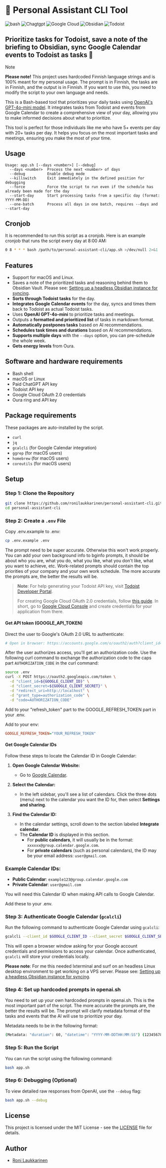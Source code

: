 # 🤖 Personal Assistant CLI Tool

![bash](https://img.shields.io/badge/bash-%23121011.svg?style=for-the-badge&color=%23222222&logo=gnu-bash&logoColor=white) ![Chagtgpt](https://img.shields.io/badge/OpenAI-74aa9c?style=for-the-badge&logo=openai&logoColor=white) ![Google Cloud](https://img.shields.io/badge/GoogleCloud-%234285F4.svg?style=for-the-badge&logo=google-cloud&logoColor=white) ![Obsidian](https://img.shields.io/badge/Obsidian-%23483699.svg?style=for-the-badge&logo=obsidian&logoColor=white) ![Todoist](https://img.shields.io/badge/todoist-badge?style=for-the-badge&logo=todoist&logoColor=%23ffffff&color=%23E44332)

## Prioritize tasks for Todoist, save a note of the briefing to Obsidian, sync Google Calendar events to Todoist as tasks 🦾

> [!NOTE] 
> **Please note!** This project uses hardcoded Finnish language strings and is 100% meant for my personal usage. The prompt is in Finnish, the tasks are in Finnish, and the output is in Finnish. If you want to use this, you need to modify the script to your own language and needs.

This is a Bash-based tool that prioritizes your daily tasks using [OpenAI's GPT-4o-mini model](https://openai.com/index/gpt-4o-mini-advancing-cost-efficient-intelligence/). It integrates tasks from Todoist and events from Google Calendar to create a comprehensive view of your day, allowing you to make informed decisions about what to prioritize.

This tool is perfect for those individuals like me who have 5+ events per day with 20+ tasks per day. It helps you focus on the most important tasks and meetings, ensuring you make the most of your time.

## Usage

```
Usage: app.sh [--days <number>] [--debug]
  --days <number>  Process the next <number> of days
  --debug          Enable debug mode
  --killswitch     Exit immediately in the defined position for debugging
  --force          Force the script to run even if the schedule has already been made for the day
  --start-day      Start processing tasks from a specific day (format: YYYY-MM-DD)
  --one-batch      Process all days in one batch, requires --days and --start-day
```

## Cronjob

It is recommended to run this script as a cronjob. Here is an example cronjob that runs the script every day at 8:00 AM:

```bash
0 8 * * * bash /path/to/personal-assistant-cli/app.sh >/dev/null 2>&1
```

## Features

- Support for macOS and Linux.
- Saves a note of the prioritized tasks and reasoning behind them to Obsidian Vault. Please see: [Setting up a headless Obsidian instance for syncing](https://rolle.design/setting-up-a-headless-obsidian-instance-for-syncing).
- **Sorts through Todoist tasks** for the day.
- **Integrates Google Calendar events** for the day, syncs and times them back to Todoist as actual Todoist tasks.
- Uses **OpenAI GPT-4o-mini** to prioritize tasks and meetings.
- Outputs a **formatted and prioritized list** of tasks in markdown format.
- **Automatically postpones tasks** based on AI recommendations.
- **Schedules task times and durations** based on AI recommendations.
- **Supports multiple days** with the `--days` option, you can pre-schedule the whole week.
- **Gets energy levels** from Oura.

## Software and hardware requirements

- Bash shell
- macOS or Linux
- Paid ChatGPT API key
- Todoist API key
- Google Cloud OAuth 2.0 credentials
- Oura ring and API key

## Package requirements

These packages are auto-installed by the script.

- `curl`
- `jq`
- `gcalcli` (for Google Calendar integration)
- `ggrep` (for macOS users)
- `homebrew` (for macOS users)
- `coreutils` (for macOS users)

## Setup

### Step 1: Clone the Repository

```bash
git clone https://github.com/ronilaukkarinen/personal-assistant-cli.git
cd personal-assistant-cli
```

### Step 2: Create a `.env` File

Copy .env.example to .env:

```bash
cp .env.example .env
```

The prompt need to be super accurate. Otherwise this won't work properly. You can add your own background info to bginfo prompts, it should be about who you are, what you do, what you like, what you don't like, what you want to achieve, etc. Work-related prompts should contain the top priorities of your company and your own work schedule. The more accurate the prompts are, the better the results will be.

> **Note**: For help generating your Todoist API key, visit [Todoist Developer Portal](https://developer.todoist.com/).
>
> For creating Google Cloud OAuth 2.0 credentials, follow [this guide](https://github.com/insanum/gcalcli/blob/521bf2a4a41f6830d561dc1993275ca152428596/docs/api-auth.md). In short, go to [Google Cloud Console](https://console.cloud.google.com/) and create credentials for your application from there.

#### Get API token (GOOGLE_API_TOKEN)

Direct the user to Google's OAuth 2.0 URL to authenticate:

```bash
# Open in browser: https://accounts.google.com/o/oauth2/auth?client_id=GOOGLE_CLIENT_ID&redirect_uri=http://localhost&response_type=code&scope=https://www.googleapis.com/auth/calendar.readonly
```

After the user authorizes access, you'll get an authorization code. Use the following curl command to exchange the authorization code to the caps part `AUTHORIZATION_CODE` in the curl command:

```bash
source .env
curl -X POST https://oauth2.googleapis.com/token \
  -d "client_id=${GOOGLE_CLIENT_ID}" \
  -d "client_secret=${GOOGLE_CLIENT_SECRET}" \
  -d "redirect_uri=http://localhost" \
  -d "grant_type=authorization_code" \
  -d "code=AUTHORIZATION_CODE"
```

Add to your "refresh_token" part to the GOOGLE_REFRESH_TOKEN part in your .env.

Add to your env:

```ini
GOOGLE_REFRESH_TOKEN="YOUR_REFRESH_TOKEN"
```

#### Get Google Calendar IDs

Follow these steps to locate the Calendar ID in Google Calendar:

1. **Open Google Calendar Website:**
   - Go to [Google Calendar](https://calendar.google.com/).

2. **Select the Calendar:**
   - In the left sidebar, you'll see a list of calendars. Click the three dots (menu) next to the calendar you want the ID for, then select **Settings and sharing**.

3. **Find the Calendar ID:**
   - In the calendar settings, scroll down to the section labeled **Integrate calendar**.
   - The **Calendar ID** is displayed in this section.
     - For **public calendars**, it will usually be in the format: `xxxxxx@group.calendar.google.com`.
     - For **private calendars** (such as personal calendars), the ID may be your email address: `user@gmail.com`.

### Example Calendar IDs:

- **Public Calendar**: `example123@group.calendar.google.com`
- **Private Calendar**: `user@gmail.com`

You will need this Calendar ID when making API calls to Google Calendar.

Add these to your .env.

### Step 3: Authenticate Google Calendar (`gcalcli`)

Run the following command to authenticate Google Calendar using `gcalcli`:

```bash
gcalcli --client_id $GOOGLE_CLIENT_ID --client_secret $GOOGLE_CLIENT_SECRET init
```

This will open a browser window asking for your Google account credentials and permissions to access your calendar. Once authenticated, `gcalcli` will store your credentials locally.

**Please note**: For me this needed lxterminal and surf on an headless Linux desktop environment to get working on a VPS server. Please see: [Setting up a headless Obsidian instance for syncing](https://rolle.design/setting-up-a-headless-obsidian-instance-for-syncing).

### Step 4: Set up hardcoded prompts in openai.sh

You need to set up your own hardcoded prompts in openai.sh. This is the most important part of the script. The more accurate the prompts are, the better the results will be. The prompt will clarify metadata format of the tasks and events that the AI will use to prioritize your day.

Metadata needs to be in the following format:

```bash
(Metadata: "duration": 60, "datetime": "YYYY-MM-DDTHH:MM:SS") (12345678901, siirretty seuraavalle päivälle)
```

### Step 5: Run the Script

You can run the script using the following command:

```bash
bash app.sh
```

### Step 6: Debugging (Optional)

To view detailed raw responses from OpenAI, use the `--debug` flag:

```bash
bash app.sh --debug
```

## License

This project is licensed under the MIT License - see the [LICENSE](LICENSE) file for details.

## Author

- [Roni Laukkarinen](https://github.com/ronilaukkarinen)
